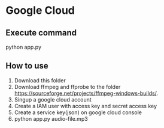 # Google Cloud

## Execute command

python app.py

## How to use

1. Download this folder
2. Download ffmpeg and ffprobe to the folder <https://sourceforge.net/projects/ffmpeg-windows-builds/>.
3. Singup a google cloud account
4. Create a IAM user with access key and secret access key
5. Create a service key(json) on google cloud console
6. python app.py audio-file.mp3
